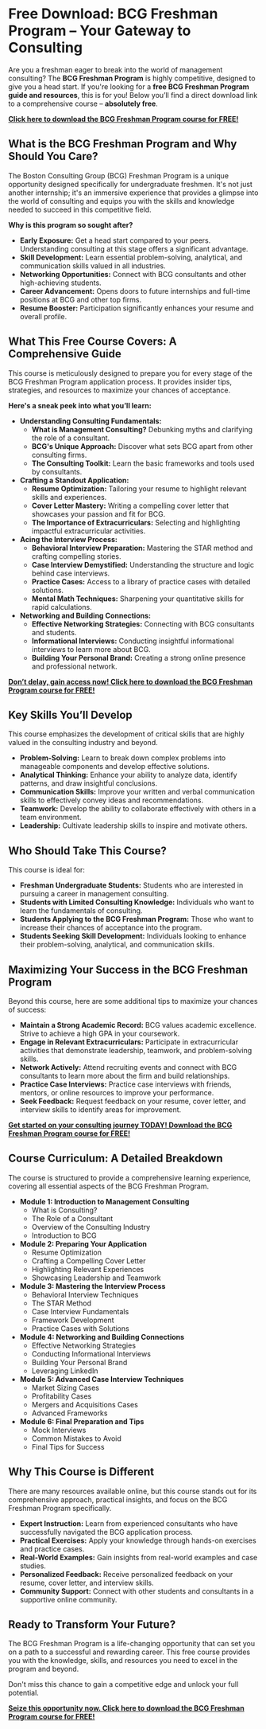 # Free Download: BCG Freshman Program – Your Gateway to Consulting

Are you a freshman eager to break into the world of management consulting? The **BCG Freshman Program** is highly competitive, designed to give you a head start. If you're looking for a **free BCG Freshman Program guide and resources**, this is for you! Below you’ll find a direct download link to a comprehensive course – **absolutely free**.

[**Click here to download the BCG Freshman Program course for FREE!**](https://udemywork.com/bcg-freshman-program)

## What is the BCG Freshman Program and Why Should You Care?

The Boston Consulting Group (BCG) Freshman Program is a unique opportunity designed specifically for undergraduate freshmen. It's not just another internship; it's an immersive experience that provides a glimpse into the world of consulting and equips you with the skills and knowledge needed to succeed in this competitive field.

**Why is this program so sought after?**

*   **Early Exposure:** Get a head start compared to your peers. Understanding consulting at this stage offers a significant advantage.
*   **Skill Development:** Learn essential problem-solving, analytical, and communication skills valued in all industries.
*   **Networking Opportunities:** Connect with BCG consultants and other high-achieving students.
*   **Career Advancement:** Opens doors to future internships and full-time positions at BCG and other top firms.
*   **Resume Booster:** Participation significantly enhances your resume and overall profile.

## What This Free Course Covers: A Comprehensive Guide

This course is meticulously designed to prepare you for every stage of the BCG Freshman Program application process. It provides insider tips, strategies, and resources to maximize your chances of acceptance.

**Here's a sneak peek into what you’ll learn:**

*   **Understanding Consulting Fundamentals:**
    *   **What is Management Consulting?** Debunking myths and clarifying the role of a consultant.
    *   **BCG's Unique Approach:** Discover what sets BCG apart from other consulting firms.
    *   **The Consulting Toolkit:** Learn the basic frameworks and tools used by consultants.
*   **Crafting a Standout Application:**
    *   **Resume Optimization:** Tailoring your resume to highlight relevant skills and experiences.
    *   **Cover Letter Mastery:** Writing a compelling cover letter that showcases your passion and fit for BCG.
    *   **The Importance of Extracurriculars:** Selecting and highlighting impactful extracurricular activities.
*   **Acing the Interview Process:**
    *   **Behavioral Interview Preparation:** Mastering the STAR method and crafting compelling stories.
    *   **Case Interview Demystified:** Understanding the structure and logic behind case interviews.
    *   **Practice Cases:** Access to a library of practice cases with detailed solutions.
    *   **Mental Math Techniques:** Sharpening your quantitative skills for rapid calculations.
*   **Networking and Building Connections:**
    *   **Effective Networking Strategies:** Connecting with BCG consultants and students.
    *   **Informational Interviews:** Conducting insightful informational interviews to learn more about BCG.
    *   **Building Your Personal Brand:** Creating a strong online presence and professional network.

[**Don’t delay, gain access now! Click here to download the BCG Freshman Program course for FREE!**](https://udemywork.com/bcg-freshman-program)

## Key Skills You’ll Develop

This course emphasizes the development of critical skills that are highly valued in the consulting industry and beyond.

*   **Problem-Solving:** Learn to break down complex problems into manageable components and develop effective solutions.
*   **Analytical Thinking:** Enhance your ability to analyze data, identify patterns, and draw insightful conclusions.
*   **Communication Skills:** Improve your written and verbal communication skills to effectively convey ideas and recommendations.
*   **Teamwork:** Develop the ability to collaborate effectively with others in a team environment.
*   **Leadership:** Cultivate leadership skills to inspire and motivate others.

## Who Should Take This Course?

This course is ideal for:

*   **Freshman Undergraduate Students:** Students who are interested in pursuing a career in management consulting.
*   **Students with Limited Consulting Knowledge:** Individuals who want to learn the fundamentals of consulting.
*   **Students Applying to the BCG Freshman Program:** Those who want to increase their chances of acceptance into the program.
*   **Students Seeking Skill Development:** Individuals looking to enhance their problem-solving, analytical, and communication skills.

## Maximizing Your Success in the BCG Freshman Program

Beyond this course, here are some additional tips to maximize your chances of success:

*   **Maintain a Strong Academic Record:** BCG values academic excellence. Strive to achieve a high GPA in your coursework.
*   **Engage in Relevant Extracurriculars:** Participate in extracurricular activities that demonstrate leadership, teamwork, and problem-solving skills.
*   **Network Actively:** Attend recruiting events and connect with BCG consultants to learn more about the firm and build relationships.
*   **Practice Case Interviews:** Practice case interviews with friends, mentors, or online resources to improve your performance.
*   **Seek Feedback:** Request feedback on your resume, cover letter, and interview skills to identify areas for improvement.

[**Get started on your consulting journey TODAY! Download the BCG Freshman Program course for FREE!**](https://udemywork.com/bcg-freshman-program)

## Course Curriculum: A Detailed Breakdown

The course is structured to provide a comprehensive learning experience, covering all essential aspects of the BCG Freshman Program.

*   **Module 1: Introduction to Management Consulting**
    *   What is Consulting?
    *   The Role of a Consultant
    *   Overview of the Consulting Industry
    *   Introduction to BCG
*   **Module 2: Preparing Your Application**
    *   Resume Optimization
    *   Crafting a Compelling Cover Letter
    *   Highlighting Relevant Experiences
    *   Showcasing Leadership and Teamwork
*   **Module 3: Mastering the Interview Process**
    *   Behavioral Interview Techniques
    *   The STAR Method
    *   Case Interview Fundamentals
    *   Framework Development
    *   Practice Cases with Solutions
*   **Module 4: Networking and Building Connections**
    *   Effective Networking Strategies
    *   Conducting Informational Interviews
    *   Building Your Personal Brand
    *   Leveraging LinkedIn
*   **Module 5: Advanced Case Interview Techniques**
    *   Market Sizing Cases
    *   Profitability Cases
    *   Mergers and Acquisitions Cases
    *   Advanced Frameworks
*   **Module 6: Final Preparation and Tips**
    *   Mock Interviews
    *   Common Mistakes to Avoid
    *   Final Tips for Success

## Why This Course is Different

There are many resources available online, but this course stands out for its comprehensive approach, practical insights, and focus on the BCG Freshman Program specifically.

*   **Expert Instruction:** Learn from experienced consultants who have successfully navigated the BCG application process.
*   **Practical Exercises:** Apply your knowledge through hands-on exercises and practice cases.
*   **Real-World Examples:** Gain insights from real-world examples and case studies.
*   **Personalized Feedback:** Receive personalized feedback on your resume, cover letter, and interview skills.
*   **Community Support:** Connect with other students and consultants in a supportive online community.

## Ready to Transform Your Future?

The BCG Freshman Program is a life-changing opportunity that can set you on a path to a successful and rewarding career. This free course provides you with the knowledge, skills, and resources you need to excel in the program and beyond.

Don't miss this chance to gain a competitive edge and unlock your full potential.

[**Seize this opportunity now. Click here to download the BCG Freshman Program course for FREE!**](https://udemywork.com/bcg-freshman-program)
